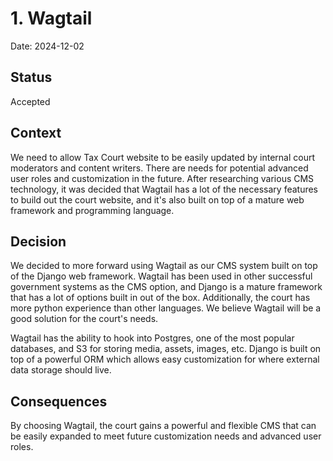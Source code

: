 # 1. Wagtail

Date: 2024-12-02

## Status

Accepted

## Context

We need to allow Tax Court website to be easily updated by internal court moderators and content writers.  There are needs for potential advanced user roles and customization in the future.  After researching various CMS technology, it was decided that Wagtail has a lot of the necessary features to build out the court website, and it's also built on top of a mature web framework and programming language.

## Decision

We decided to more forward using Wagtail as our CMS system built on top of the Django web framework.  Wagtail has been used in other successful government systems as the CMS option, and Django is a mature framework that has a lot of options built in out of the box.  Additionally, the court has more python experience than other languages.  We believe Wagtail will be a good solution for the court's needs.

Wagtail has the ability to hook into Postgres, one of the most popular databases, and S3 for storing media, assets, images, etc.  Django is built on top of a powerful ORM which allows easy customization for where external data storage should live.

## Consequences

By choosing Wagtail, the court gains a powerful and flexible CMS that can be easily expanded to meet future customization needs and advanced user roles.
